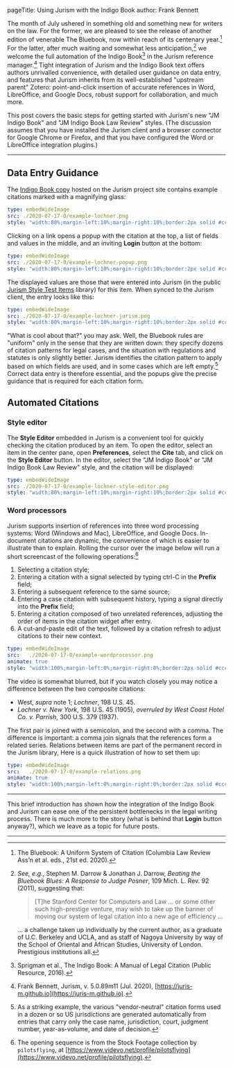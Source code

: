 pageTitle: Using Jurism with the Indigo Book
author: Frank Bennett

The month of July ushered in something old and something new for
writers on the law. For the former, we are pleased to see the release
of another edition of venerable The Bluebook, now within reach of its
centenary year.[^1] For the latter, after much waiting and somewhat
less anticipation,[^2] we welcome the full automation of the Indigo
Book[^3] in the Jurism reference manager.[^4] Tight integration of
Jurism and the Indigo Book text offers authors unrivalled convenience,
with detailed user guidance on data entry, and features that Jurism
inherits from its well-established "upstream parent" Zotero:
point-and-click insertion of accurate references in Word, LibreOffice,
and Google Docs, robust support for collaboration, and much more.

This post covers the basic steps for getting started with Jurism's new
"JM Indigo Book" and "JM Indigo Book Law Review" styles. (The
discussion assumes that you have installed the Jurism client and a
browser connector for Google Chrome or Firefox, and that you have
configured the Word or LibreOffice integration plugins.)

---------------------------

## Data Entry Guidance

The [Indigo Book copy](https://juris-m.github.io/indigobook/) hosted
on the Jurism project site contains example citations marked with a
magnifying glass:

``` yaml
type: embedWideImage
src: ./2020-07-17-0/example-lochner.png
style: "width:80%;margin-left:10%;margin-right:10%;border:2px solid #ccc;padding:3rem;border-radius:3em 3em 0 0;"
```

Clicking on a link opens a popup with the citation at the top, a list of fields
and values in the middle, and an inviting **Login** button at the bottom:

``` yaml
type: embedWideImage
src: ./2020-07-17-0/example-lochner-popup.png
style: "width:80%;margin-left:10%;margin-right:10%;border:2px solid #ccc;padding:3rem;border-radius:3em 3em 0 0;"
```

The displayed values are those that were entered into Jurism (in the
public [Jurism Style Test Items](https://www.zotero.org/groups/2319948/jurism_style_test_items)
library) for this item. When synced to the Jurism client, the entry looks like this:

``` yaml
type: embedWideImage
src: ./2020-07-17-0/example-lochner-jurism.png
style: "width:80%;margin-left:10%;margin-right:10%;border:2px solid #ccc;padding:3rem;border-radius:3em 3em 0 0;"
```

"What is cool about that?" you may ask. Well, the Bluebook rules are
"uniform" only in the sense that they are written down: they specify
dozens of citation patterns for legal cases, and the situation with
regulations and statutes is only slightly better. Jurism identifies
the citation pattern to apply based on which fields are used, and in
some cases which are left empty.[^5] Correct data entry is therefore
essential, and the popups give the precise guidance that is required
for each citation form.

## Automated Citations

### Style editor

The **Style Editor** embedded in Jurism is a convenient tool for
quickly checking the citation produced by an item. To open the editor,
select an item in the center pane, open **Preferences**, select the
**Cite** tab, and click on the **Style Editor** button. In the editor,
select the "JM Indigo Book" or "JM Indigo Book Law Review" style,
and the citation will be displayed:

``` yaml
type: embedWideImage
src: ./2020-07-17-0/example-lochner-style-editor.png
style: "width:80%;margin-left:10%;margin-right:10%;border:2px solid #ccc;padding:3rem;border-radius:3em 3em 0 0;"
```

### Word processors

Jurism supports insertion of references into three word processing
systems: Word (Windows and Mac), LibreOffice, and Google Docs. In-document
citations are dynamic, the convenience of which is easier to illustrate than
to explain. Rolling the cursor over the image below will run a short screencast
of the following operations:[^6]

1. Selecting a citation style;
2. Entering a citation with a signal selected by typing <span class="small-caps">ctrl</span>-C
   in the **Prefix** field;
3. Entering a subsequent reference to the same source;
4. Entering a case citation with subsequent history, typing a signal directly into the **Prefix** field;
5. Entering a citation composed of two unrelated references, adjusting the order of items in the
   citation widget after entry.
6. A cut-and-paste edit of the text, followed by a citation refresh to adjust citations to their new context.

``` yaml
type: embedWideImage
src:   ./2020-07-17-0/example-wordprocessor.png
animate: true
style: "width:100%;margin-left:0%;margin-right:0%;border:2px solid #ccc;padding:2rem;border-radius:2em 2em 0 0;"
```

The video is somewhat blurred, but if you watch closely you may notice
a difference between the two composite citations:

* <span class="small-caps">West</span>, *supra* note 1; *Lochner*, 198 U.S. 45.
* *Lochner v. New York*, 198 U.S. 45 (1905), *overruled by* *West Coast Hotel Co. v. Parrish*, 300 U.S. 379 (1937).

The first pair is joined with a semicolon, and the second with a
comma.  The difference is important: a comma join signals that the
references form a related series. Relations between items are part of
the permanent record in the Jurism library, Here is a quick illustration of
how to set them up:

``` yaml
type: embedWideImage
src:   ./2020-07-17-0/example-relations.png
animate: true
style: "width:100%;margin-left:0%;margin-right:0%;border:2px solid #ccc;padding:2rem;border-radius:2em 2em 0 0;"
```

--------------------------


This brief introduction has shown how the integration of the Indigo
Book and Jurism can ease one of the persistent bottlenecks in the
legal writing process. There is much more to the story (what is behind
that **Login** button anyway?), which we leave as a topic for future
posts.

-----------------------



[^1]: <span class="small-caps">The Bluebook: A Uniform System of Citation</span> (Columbia Law Review Ass’n et al. eds., 21st ed. 2020).

[^2]: *See, e.g.*, Stephen M. Darrow & Jonathan J. Darrow, *Beating
      the Bluebook Blues: A Response to Judge Posner*, 109 <span
      class="small-caps">Mich. L. Rev.</span> 92 (2011), suggesting that:

      > [T]he Stanford Center for Computers and Law … or some other
      > such high-prestige venture, may wish to take up the banner of
      > moving our system of legal citation into a new age of
      > efficiency …
      
      … a challenge taken up individually by the current
      author, as a graduate of U.C. Berkeley and UCLA, and as staff of
      Nagoya University by way of the School of Oriental and African
      Studies, University of London. Prestigious institutions all.

[^3]: <span class="small-caps">Sprigman et al.</span>, <span
      class="small-caps">The Indigo Book: A Manual of Legal
      Citation</span> (Public Resource, 2016).

[^4]: <span class="small-caps">Frank Bennett</span>, <span
      class="small-caps">Jurism</span>, v. 5.0.89m11 (Jul. 2020), [https://juris-m.github.io](https://juris-m.github.io).

[^5]: As a striking example, the various "vendor-neutral" citation
      forms used in a dozen or so US jurisdictions are generated
      automatically from entries that carry only the case name,
      jurisdiction, court, judgment number, year-as-volume, and date
      of decision.
      
[^6]: The opening sequence is from the Stock Footage collection by ``pilotsflying``, at  [https://www.videvo.net/profile/pilotsflying](https://www.videvo.net/profile/pilotsflying).
